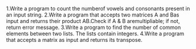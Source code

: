 1.Write a program to count the numberof vowels and consonants present in an input string.
2.Write a program that accepts two matrices A and Bas input and returns their product AB.Check if A & B aremultipliable; if not, return error message.
3.Write a program to find the number of common elements between two lists. The lists contain integers.
4.Write a program that accepts a matrix as input and returns its transpose.
